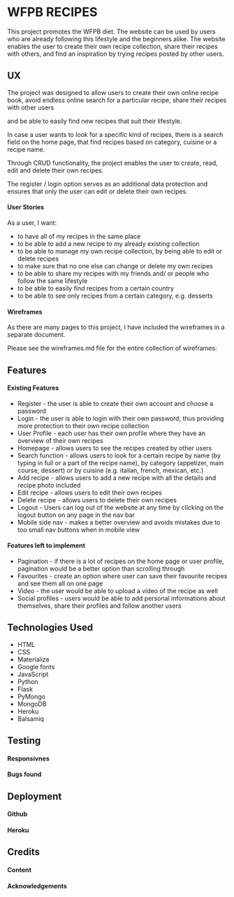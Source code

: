 
# WFPB RECIPES

This project promotes the WFPB diet. The website can be used by users who are already following this lifestyle and the beginners alike.
The website enables the user to create their own recipe collection, share their recipes with others, and find an inspiration by trying recipes posted by other users.


## UX

The project was designed to allow users to create their own online recipe book, avoid endless online search for a particular recipe, share their recipes with other users

and be able to easily find new recipes that suit their lifestyle.

In case a user wants to look for a specific kind of recipes, there is a search field on the home page, that find recipes based on category, cuisine or a recipe name.

Through CRUD functionality, the project enables the user to create, read, edit and delete their own recipes.

The register / login option serves as an additional data protection and ensures that only the user can edit or delete their own recipes.


#### User Stories

As a user, I want:

- to have all of my recipes in the same place
- to be able to add a new recipe to my already existing collection
- to be able to manage my own recipe collection, by being able to edit or delete recipes
- to make sure that no one else can change or delete my own recipes
- to be able to share my recipes with my friends and/ or people who follow the same lifestyle
- to be able to easily find recipes from a certain country
- to be able to see only recipes from a certain category, e.g. desserts



#### Wireframes

As there are many pages to this project, I have included the wireframes in a separate document.

Please see the wireframes.md file for the entire collection of wireframes:




## Features

#### Existing Features

- Register - the user is able to create their own account and choose a password
- Login - the user is able to login with their own password, thus providing more protection to their own recipe collection
- User Profile - each user has their own profile where they have an overview of their own recipes
- Homepage - allows users to see the recipes created by other users
- Search function - allows users to look for a certain recipe by name (by typing in full or a part of the recipe name), 
                    by category (appetizer, main course, dessert) or by cuisine (e.g. italian, french, mexican, etc.)
- Add recipe - allows users to add a new recipe with all the details and  recipe photo included
- Edit recipe - allows users to edit their own recipes 
- Delete recipe - allows users to delete their own recipes
- Logout - Users can log out of the website at any time by clicking on the logout button on any page in the nav bar
- Mobile side nav - makes a better overview and avoids mistakes due to too small nav buttons when in mobile view

#### Features left to implement

- Pagination - if there is a lot of recipes on the home page or user profile, pagination would be a better option than scrolling through
- Favourites - create an option where user can save their favourite recipes and see them all on one page
- Video - the user would be able to upload a video of the recipe as well
- Social profiles - users would be able to add personal informations about themselves, share their profiles and follow another users



## Technologies Used

- HTML
- CSS
- Materialize
- Google fonts
- JavaScript
- Python
- Flask
- PyMongo
- MongoDB
- Heroku
- Balsamiq

## Testing

#### Responsivnes

#### Bugs found


## Deployment

#### Github

#### Heroku


## Credits

#### Content

#### Acknowledgements

